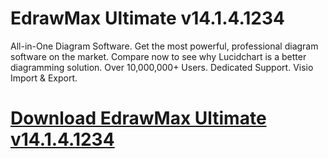 # EdrawMax Ultimate v14.1.4.1234

All-in-One Diagram Software. Get the most powerful, professional diagram software on the market. Compare now to see why Lucidchart is a better diagramming solution. Over 10,000,000+ Users. Dedicated Support. Visio Import & Export.

# [Download EdrawMax Ultimate v14.1.4.1234](https://developer.team/software/35182-edrawmax-ultimate-v14141234.html)
